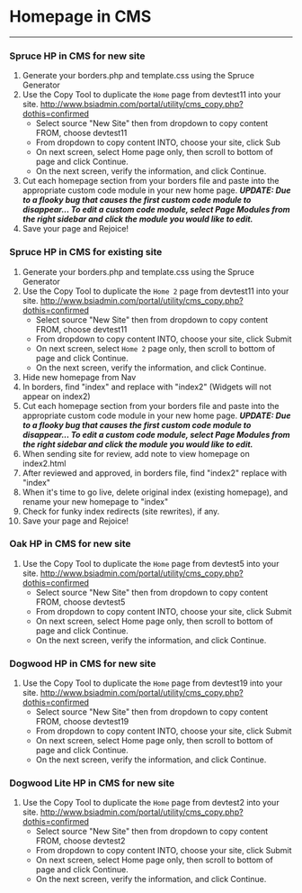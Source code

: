 # <i class="fas fa-home"></i> Homepage in CMS
***
### Spruce HP in CMS for new site

1. Generate your borders.php and template.css using the Spruce Generator
2. Use the Copy Tool to duplicate the `Home` page from devtest11 into your site.
    http://www.bsiadmin.com/portal/utility/cms_copy.php?dothis=confirmed
    - Select source "New Site" then from dropdown to copy content FROM, choose devtest11 
    - From dropdown to copy content INTO, choose your site, click Sub
    - On next screen, select Home page only, then scroll to bottom of page and click Continue.
    - On the next screen, verify the information, and click Continue.
3. Cut each homepage section from your borders file and paste into the appropriate custom code module in your new home page. 
***UPDATE: Due to a flooky bug that causes the first custom code module to disappear... To edit a custom code module, select Page Modules from the right sidebar and click the module you would like to edit.***
4. Save your page and Rejoice!



### Spruce HP in CMS for existing site

1. Generate your borders.php and template.css using the Spruce Generator
2. Use the Copy Tool to duplicate the `Home 2` page from devtest11 into your site.
    http://www.bsiadmin.com/portal/utility/cms_copy.php?dothis=confirmed
    - Select source "New Site" then from dropdown to copy content FROM, choose devtest11 
    - From dropdown to copy content INTO, choose your site, click Submit
    - On next screen, select `Home 2` page only, then scroll to bottom of page and click Continue.
    - On the next screen, verify the information, and click Continue.
3. Hide new homepage from Nav
6. In borders, find "index" and replace with "index2"
    (Widgets will not appear on index2)
7. Cut each homepage section from your borders file and paste into the appropriate custom code module in your new home page. 
***UPDATE: Due to a flooky bug that causes the first custom code module to disappear... To edit a custom code module, select Page Modules from the right sidebar and click the module you would like to edit.***
8. When sending site for review, add note to view homepage on index2.html
9. After reviewed and approved, in borders file, find "index2" replace with "index"
9. When it's time to go live, delete original index (existing homepage), and rename your new homepage to "index"
10. Check for funky index redirects (site rewrites), if any.
11. Save your page and Rejoice!



### Oak HP in CMS for new site
1. Use the Copy Tool to duplicate the `Home` page from devtest5 into your site.
    http://www.bsiadmin.com/portal/utility/cms_copy.php?dothis=confirmed
    - Select source "New Site" then from dropdown to copy content FROM, choose devtest5
    - From dropdown to copy content INTO, choose your site, click Submit
    - On next screen, select Home page only, then scroll to bottom of page and click Continue.
    - On the next screen, verify the information, and click Continue.
    
    
    
    
### Dogwood HP in CMS for new site
1. Use the Copy Tool to duplicate the `Home` page from devtest19 into your site.
    http://www.bsiadmin.com/portal/utility/cms_copy.php?dothis=confirmed
    - Select source "New Site" then from dropdown to copy content FROM, choose devtest19
    - From dropdown to copy content INTO, choose your site, click Submit
    - On next screen, select Home page only, then scroll to bottom of page and click Continue.
    - On the next screen, verify the information, and click Continue.
    
    
    

### Dogwood Lite HP in CMS for new site
1. Use the Copy Tool to duplicate the `Home` page from devtest2 into your site.
    http://www.bsiadmin.com/portal/utility/cms_copy.php?dothis=confirmed
    - Select source "New Site" then from dropdown to copy content FROM, choose devtest2
    - From dropdown to copy content INTO, choose your site, click Submit
    - On next screen, select Home page only, then scroll to bottom of page and click Continue.
    - On the next screen, verify the information, and click Continue.
